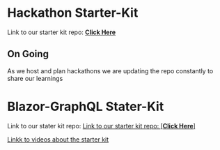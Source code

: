 # Hackathon Starter-Kit

Link to our starter kit repo: 
[**Click Here**](https://github.com/microsoft/hackathon-starter-kit)

## On Going

As we host and plan hackathons we are updating the repo constantly to share our learnings

# Blazor-GraphQL Stater-Kit
Link to our stater kit repo:
[Link to our starter kit repo: 
[**Click Here**]](https://github.com/microsoft/blazor-graphql-starter-kit)

[Linkk to videos about the starter kit](https://www.youtube.com/playlist?list=PLtvmFy4Ed_DLkf9rGvwkHdt3D09I_KnIU)
